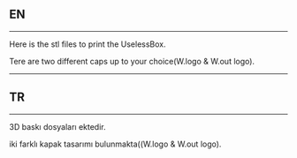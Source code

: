 ## EN

---

Here is the stl files to print the UselessBox.

Tere are two different caps up to your choice(W.logo &  W.out logo).

---

## TR

---

3D baskı dosyaları ektedir.

iki farklı kapak tasarımı bulunmakta((W.logo &  W.out logo).
